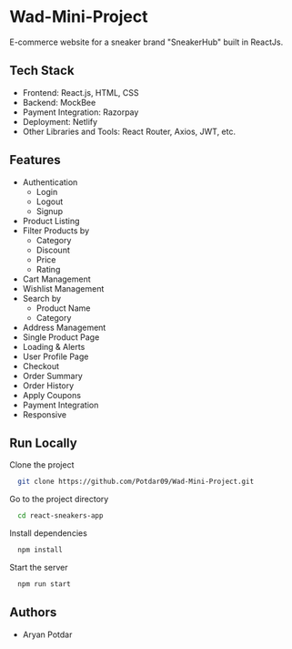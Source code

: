 # Wad-Mini-Project



E-commerce website for a sneaker brand "SneakerHub" built in ReactJs. 


## Tech Stack

- Frontend: React.js, HTML, CSS
- Backend: MockBee
- Payment Integration: Razorpay
- Deployment: Netlify
- Other Libraries and Tools: React Router, Axios, JWT, etc.

## Features

- Authentication
  - Login
  - Logout
  - Signup
- Product Listing
- Filter Products by
  - Category
  - Discount
  - Price
  - Rating
- Cart Management
- Wishlist Management
- Search by
  - Product Name
  - Category
- Address Management
- Single Product Page
- Loading & Alerts
- User Profile Page
- Checkout
- Order Summary
- Order History
- Apply Coupons
- Payment Integration
- Responsive



## Run Locally

Clone the project

```bash
  git clone https://github.com/Potdar09/Wad-Mini-Project.git
```

Go to the project directory

```bash
  cd react-sneakers-app
```

Install dependencies

```bash
  npm install
```

Start the server

```bash
  npm run start
```


## Authors

- Aryan Potdar
